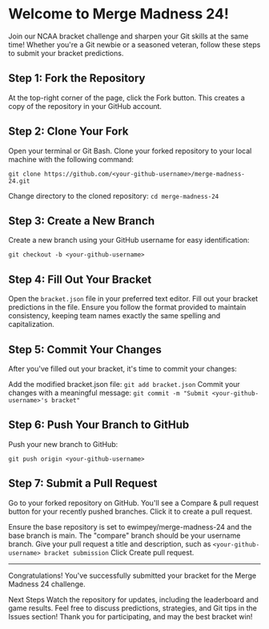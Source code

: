 # Welcome to Merge Madness 24!
Join our NCAA bracket challenge and sharpen your Git skills at the same time! Whether you're a Git newbie or a seasoned veteran, follow these steps to submit your bracket predictions.

## Step 1: Fork the Repository
At the top-right corner of the page, click the Fork button. This creates a copy of the repository in your GitHub account.

## Step 2: Clone Your Fork
Open your terminal or Git Bash.
Clone your forked repository to your local machine with the following command:

```git clone https://github.com/<your-github-username>/merge-madness-24.git```

Change directory to the cloned repository:
```cd merge-madness-24```

## Step 3: Create a New Branch
Create a new branch using your GitHub username for easy identification:

```git checkout -b <your-github-username>```

## Step 4: Fill Out Your Bracket

Open the `bracket.json` file in your preferred text editor.
Fill out your bracket predictions in the file.
Ensure you follow the format provided to maintain consistency, keeping team names exactly the same spelling and capitalization.

## Step 5: Commit Your Changes
After you've filled out your bracket, it's time to commit your changes:

Add the modified bracket.json file:
```git add bracket.json```
Commit your changes with a meaningful message:
```git commit -m "Submit <your-github-username>'s bracket"```

## Step 6: Push Your Branch to GitHub
Push your new branch to GitHub:

```git push origin <your-github-username>```

## Step 7: Submit a Pull Request
Go to your forked repository on GitHub.
You'll see a Compare & pull request button for your recently pushed branches. Click it to create a pull request.

Ensure the base repository is set to ewimpey/merge-madness-24 and the base branch is main. The "compare" branch should be your username branch.
Give your pull request a title and description, such as `<your-github-username> bracket submission`
Click Create pull request.

***
Congratulations! You've successfully submitted your bracket for the Merge Madness 24 challenge.

Next Steps
Watch the repository for updates, including the leaderboard and game results.
Feel free to discuss predictions, strategies, and Git tips in the Issues section!
Thank you for participating, and may the best bracket win!
